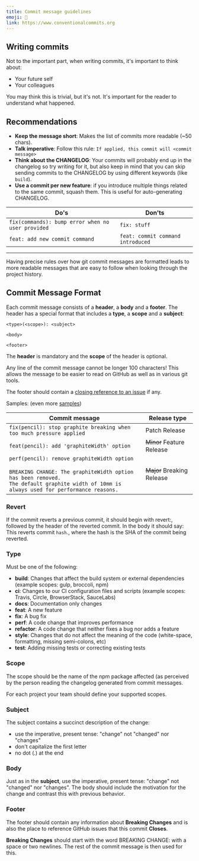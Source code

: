 ```yaml
---
title: Commit message guidelines
emoji: 📝
link: https://www.conventionalcommits.org
---
```


## Writing commits

Not to the important part, when writing commits, it's important to think about:

- Your future self
- Your colleagues

You may think this is trivial, but it's not. It's important for the reader to understand what happened.

## Recommendations

- **Keep the message short**: Makes the list of commits more readable (~50 chars).
- **Talk imperative**: Follow this rule: `If applied, this commit will <commit message>`
- **Think about the CHANGELOG**: Your commits will probably end up in the changelog so try writing for it, but also keep in mind that you can skip sending commits to the CHANGELOG by using different keywords (like `build`).
- **Use a commit per new feature**: if you introduce multiple things related to the same commit, squash them. This is useful for auto-generating CHANGELOG.

| Do's                                              | Don'ts                            |
| ------------------------------------------------- | --------------------------------- |
| `fix(commands): bump error when no user provided` | `fix: stuff`                      |
| `feat: add new commit command`                    | `feat: commit command introduced` |

---

Having precise rules over how git commit messages are formatted leads to <Highlight>more readable messages</Highlight> that are easy to follow when looking through the <Highlight>project history</Highlight>.

## Commit Message Format

Each commit message consists of a **header**, a **body** and a **footer**. The header has a special format that includes a **type**, a **scope** and a **subject**:

```
<type>(<scope>): <subject>

<body>

<footer>
```

The **header** is mandatory and the **scope** of the header is optional.

Any line of the commit message cannot be longer 100 characters! This allows the message to be easier to read on GitHub as well as in various git tools.

The footer should contain a [closing reference to an issue](https://help.github.com/articles/closing-issues-via-commit-messages/) if any.

Samples: (even more [samples](https://github.com/angular/angular/commits/master))

| Commit message                                                                                                                                                                                      | Release type               |
| --------------------------------------------------------------------------------------------------------------------------------------------------------------------------------------------------- | -------------------------- |
| `fix(pencil): stop graphite breaking when too much pressure applied`                                                                                                                                | Patch Release              |
| `feat(pencil): add 'graphiteWidth' option`                                                                                                                                                          | ~~Minor~~ Feature Release  |
| `perf(pencil): remove graphiteWidth option`<br/><br/>`BREAKING CHANGE: The graphiteWidth option has been removed.`<br/>`The default graphite width of 10mm is always used for performance reasons.` | ~~Major~~ Breaking Release |

### Revert

If the commit reverts a previous commit, it should begin with revert:, followed by the header of the reverted commit. In the body it should say: This reverts commit `hash`., where the hash is the SHA of the commit being reverted.

### Type

Must be one of the following:

- **build**: Changes that affect the build system or external dependencies (example scopes: gulp, broccoli, npm)
- **ci**: Changes to our CI configuration files and scripts (example scopes: Travis, Circle, BrowserStack, SauceLabs)
- **docs**: Documentation only changes
- **feat**: A new feature
- **fix**: A bug fix
- **perf**: A code change that improves performance
- **refactor**: A code change that neither fixes a bug nor adds a feature
- **style**: Changes that do not affect the meaning of the code (white-space, formatting, missing semi-colons, etc)
- **test**: Adding missing tests or correcting existing tests

### Scope

The scope should be the name of the npm package affected (as perceived by the person reading the changelog generated from commit messages.

For each project your team should define your supported scopes.

### Subject

The subject contains a succinct description of the change:

- use the imperative, present tense: "change" not "changed" nor "changes"
- don't capitalize the first letter
- no dot (.) at the end

### Body

Just as in the **subject**, use the imperative, present tense: "change" not "changed" nor "changes". The body should include the motivation for the change and contrast this with previous behavior.

### Footer

The footer should contain any information about **Breaking Changes** and is also the place to reference GitHub issues that this commit **Closes**.

**Breaking Changes** should start with the word BREAKING CHANGE: with a space or two newlines. The rest of the commit message is then used for this.
